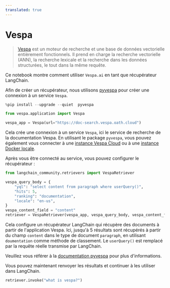 ```yaml
---
translated: true
---
```


# Vespa

>[Vespa](https://vespa.ai/) est un moteur de recherche et une base de données vectorielle entièrement fonctionnels. Il prend en charge la recherche vectorielle (ANN), la recherche lexicale et la recherche dans les données structurées, le tout dans la même requête.

Ce notebook montre comment utiliser `Vespa.ai` en tant que récupérateur LangChain.

Afin de créer un récupérateur, nous utilisons [pyvespa](https://pyvespa.readthedocs.io/en/latest/index.html) pour
créer une connexion à un service `Vespa`.

```python
%pip install --upgrade --quiet  pyvespa
```

```python
from vespa.application import Vespa

vespa_app = Vespa(url="https://doc-search.vespa.oath.cloud")
```

Cela crée une connexion à un service `Vespa`, ici le service de recherche de la documentation Vespa.
En utilisant le package `pyvespa`, vous pouvez également vous connecter à une
[instance Vespa Cloud](https://pyvespa.readthedocs.io/en/latest/deploy-vespa-cloud.html)
ou à une
[instance Docker locale](https://pyvespa.readthedocs.io/en/latest/deploy-docker.html).

Après vous être connecté au service, vous pouvez configurer le récupérateur :

```python
from langchain_community.retrievers import VespaRetriever

vespa_query_body = {
    "yql": "select content from paragraph where userQuery()",
    "hits": 5,
    "ranking": "documentation",
    "locale": "en-us",
}
vespa_content_field = "content"
retriever = VespaRetriever(vespa_app, vespa_query_body, vespa_content_field)
```

Cela configure un récupérateur LangChain qui récupère des documents à partir de l'application Vespa.
Ici, jusqu'à 5 résultats sont récupérés à partir du champ `content` dans le type de document `paragraph`,
en utilisant `doumentation` comme méthode de classement. Le `userQuery()` est remplacé par la requête réelle
transmise par LangChain.

Veuillez vous référer à la [documentation pyvespa](https://pyvespa.readthedocs.io/en/latest/getting-started-pyvespa.html#Query)
pour plus d'informations.

Vous pouvez maintenant renvoyer les résultats et continuer à les utiliser dans LangChain.

```python
retriever.invoke("what is vespa?")
```
